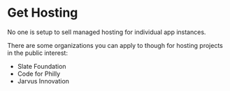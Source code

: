 # Get Hosting

No one is setup to sell managed hosting for individual app instances.

There are some organizations you can apply to though for hosting projects in the public interest:

- Slate Foundation
- Code for Philly
- Jarvus Innovation

